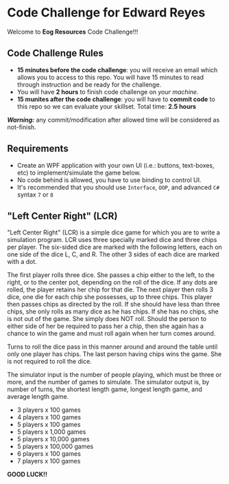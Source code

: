 # Code Challenge for Edward Reyes

Welcome to **Eog Resources** Code Challenge!!!

## Code Challenge Rules
- **15 minutes before the code challenge**: you will receive an email which allows you to access to this repo. You will have 15 minutes to read through instruction and be ready for the challenge.
- You will have **2 hours** to finish code challenge on _your machine_.
- **15 munites after the code challenge**: you will have to **commit code** to this repo so we can evaluate your skillset.
Total time: **2.5 hours**

_**Warning:**_ any commit/modification after allowed time will be considered as not-finish.

## Requirements
- Create an WPF application with your own UI (i.e.: buttons, text-boxes, etc) to implement/simulate the game below.
- No code behind is allowed, you have to use binding to control UI.
- It's recommended that you should use `Interface`, `OOP`, and advanced `C#` syntax `7` or `8`

## "Left Center Right" (LCR)

"Left Center Right" (LCR) is a simple dice game for which you are to write a simulation program. LCR uses three specially marked dice and three chips per player. The six-sided dice are marked with the following letters, each on one side of the dice L, C, and R. The other 3 sides of each dice are marked with a dot.

The first player rolls three dice. She passes a chip either to the left, to the right, or to the center pot, depending on the roll of the dice. If any dots are rolled, the player retains her chip for that die. The next player then rolls 3 dice, one die for each chip she possesses, up to three chips. This player then passes chips as directed by the roll. If she should have less than three chips, she only rolls as many dice as he has chips. If she has no chips, she is not out of the game. She simply does NOT roll. Should the person to either side of her be required to pass her a chip, then she again has a chance to win the game and must roll again when her turn comes around.

Turns to roll the dice pass in this manner around and around the table until only one player has chips. The last person having chips wins the game. She is not required to roll the dice.

The simulator input is the number of people playing, which must be three or more, and the number of games to simulate.  The simulator output is, by number of turns, the shortest length game, longest length game, and average length game.
- 3 players x 100 games
- 4 players x 100 games 
- 5 players x 100 games
- 5 players x 1,000 games
- 5 players x 10,000 games
- 5 players x 100,000 games
- 6 players x 100 games
- 7 players x 100 games

**GOOD LUCK!!**
